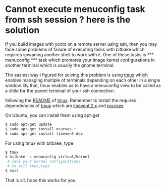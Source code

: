 # Cannot execute menuconfig task from ssh session ? here is the solution

If you build images with yocto on a remote server using ssh, then you may face some problems of failure of executing tasks with bitbake which requires spwaning another shell to work with it. One of these tasks is *** menuconfig *** task which promotes your image kernel configurations in another terminal which is usually the gnome terminal.


The easiest way i figured for solving this problem is using [tmux](https://github.com/tmux/tmux) which enables managing multiple of terminals depending on each other in a single window. By that, tmux enables us to have a menuconfig view to be called as a child for the parent terminal of your ssh connection.

following the [README](https://github.com/tmux/tmux/blob/master/README) of [tmux](https://github.com/tmux/tmux). Remember to install the required dependencies of [tmux](https://github.com/tmux/tmux) which are [libevent 2.x](http://libevent.org) and [ncurses](http://invisible-island.net/ncurses/)

On Ubuntu, you can install them using apt-get
```sh
$ sudo apt-get update
$ sudo apt-get install ncurses-*
$ sudo apt-get install libevent-dev
```

For using tmux with bitbake, type
```sh
$ tmux
$ bitbake -c menuconfig virtual/kernel
 # save your kernel configurations
 # to exit tmux,type
$ exit
```

That is all, hope this works for you. 
